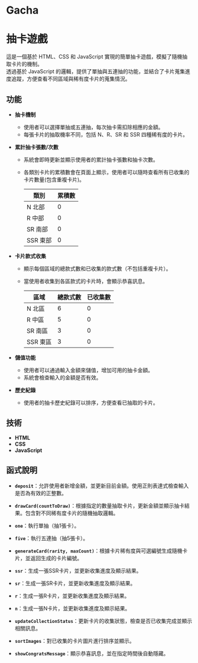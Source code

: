 # Gacha  
# 抽卡遊戲

這是一個基於 HTML、CSS 和 JavaScript 實現的簡單抽卡遊戲，模擬了隨機抽取卡片的機制。  
透過基於 JavaScript 的邏輯，提供了單抽與五連抽的功能，並結合了卡片蒐集進度追蹤，方便查看不同區域與稀有度卡片的蒐集情況。

## 功能
- **抽卡機制**
   - 使用者可以選擇單抽或五連抽，每次抽卡需扣除相應的金額。
   - 每張卡片的抽取機率不同，包括 N、R、SR 和 SSR 四種稀有度的卡片。

- **累計抽卡張數/次數**
   - 系統會即時更新並顯示使用者的累計抽卡張數和抽卡次數。
   - 各類別卡片的累積數會在頁面上顯示，使用者可以隨時查看所有已收集的卡片數量(包含重複卡片)。

        | 類別   | 累積數 |
        |--------|------|
        | N 北部 | 0   |
        | R 中部 | 0   |
        | SR 南部  | 0   |
        | SSR 東部 | 0   |
        

- **卡片款式收集**
   - 顯示每個區域的總款式數和已收集的款式數（不包括重複卡片）。
   - 當使用者收集到各區款式的卡片時，會顯示恭喜訊息。
        
        | 區域    | 總款式數 | 已收集數 |
        |---------|----------|----------|
        | N 北區  | 6        | 0        |
        | R 中區  | 5        | 0        |
        | SR 南區 | 3        | 0        |
        | SSR 東區| 3        | 0        |
        
        
- **儲值功能**
   - 使用者可以通過輸入金額來儲值，增加可用的抽卡金額。
   - 系統會檢查輸入的金額是否有效。

- **歷史紀錄**
   - 使用者的抽卡歷史紀錄可以排序，方便查看已抽取的卡片。

## 技術
- **HTML**
- **CSS**
- **JavaScript**

## 函式說明

- **`deposit`**：允許使用者新增金額，並更新目前金額。使用正則表達式檢查輸入是否為有效的正整數。

- **`drawCard(countToDraw)`**：根據指定的數量抽取卡片，更新金額並顯示抽卡結果。包含對不同稀有度卡片的隨機抽取邏輯。

- **`one`**：執行單抽（抽1張卡）。

- **`five`**：執行五連抽（抽5張卡）。

- **`generateCard(rarity, maxCount)`**：根據卡片稀有度與可選編號生成隨機卡片，並返回生成的卡片編號。

- **`ssr`**：生成一張SSR卡片，並更新收集進度及顯示結果。

- **`sr`**：生成一張SR卡片，並更新收集進度及顯示結果。

- **`r`**：生成一張R卡片，並更新收集進度及顯示結果。

- **`n`**：生成一張N卡片，並更新收集進度及顯示結果。

- **`updateCollectionStatus`**：更新卡片的收集狀態，檢查是否已收集完成並顯示相關訊息。

- **`sortImages`**：對已收集的卡片圖片進行排序並顯示。

- **`showCongratsMessage`**：顯示恭喜訊息，並在指定時間後自動隱藏。
